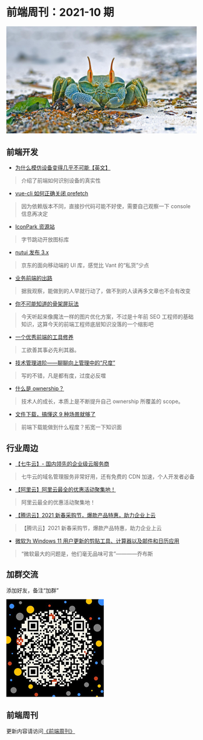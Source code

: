 # 前端周刊：2021-10 期

[![](../img/bing/20210813.png?imageMogr2/thumbnail/960x)](https://cn.bing.com/search?q=角眼沙蟹)

## 前端开发

- [为什么模仿设备变得几乎不可能【英文】](https://multilogin.com/why-mimicking-a-device-is-almost-impossible/)

> 介绍了前端如何识别设备的真实性

- [vue-cli 如何正确关闭 prefetch](https://blog.csdn.net/m0_46468123/article/details/106547042)

> 因为依赖版本不同，直接抄代码可能不好使，需要自己观察一下 console 信息再决定

- [IconPark 资源站](https://iconpark.oceanengine.com/home)

> 字节跳动开放图标库

- [nutui 发布 3.x](https://nutui.jd.com/)

> 京东的面向移动端的 UI 库，感觉比 Vant 的“私货”少点

- [业务前端的出路](https://segmentfault.com/a/1190000022571107)

> 据我观察，能做到的人早就行动了，做不到的人读再多文章也不会有改变

- [你不可能知道的骨架屏玩法](https://juejin.cn/post/6994678354200756238#heading-17)

> 今天听起来像魔法一样的图片优化方案，不过是十年前 SEO 工程师的基础知识，这算今天的前端工程师底层知识没落的一个缩影吧

- [一个优秀前端的工具修养](https://www.yuque.com/surfacew/fe/uqr4ug)

> 工欲善其事必先利其器。

- [技术管理进阶——聊聊向上管理中的“尺度”](https://mp.weixin.qq.com/s?__biz=Mzk0NzI1MDYxNQ==&mid=2247483953&idx=1&sn=718f21f4ec1ae528bfb3253210438d26)

> 写的不错，凡是都有度，过度必反噬

- [什么是 ownership？](https://mp.weixin.qq.com/s/PgF1xqUO7dhwDa1eYKt-PQ)

> 技术人的成长，本质上是不断提升自己 ownership 所覆盖的 scope。

- [文件下载，搞懂这 9 种场景就够了](https://juejin.cn/post/6989413354628448264)

> 前端下载能做到什么程度？拓宽一下知识面

## 行业周边

- [【七牛云】- 国内领先的企业级云服务商](https://marketing.qiniu.com/cps/redirect?redirect_id=4&cps_key=1hfwb75ib2jbm)

> 七牛云的域名管理服务非常好用，还有免费的 CDN 加速，个人开发者必备

- [【阿里云】阿里云最全的优惠活动聚集地！](https://www.aliyun.com/activity?source=5176.11533457&userCode=y31qmczl)

> 阿里云最全的优惠活动聚集地！

- [【腾讯云】2021 新春采购节，爆款产品特惠，助力企业上云](https://curl.qcloud.com/6TLg1x6p)

> 【腾讯云】2021 新春采购节，爆款产品特惠，助力企业上云

- [微软为 Windows 11 用户更新的剪贴工具、计算器以及邮件和日历应用](https://www.cnbeta.com/articles/tech/1165517.htm)

> “微软最大的问题是，他们毫无品味可言”————乔布斯

## 加群交流

添加好友，备注“加群”

![refned_x](../img/a/refined-x.jpg)

## 前端周刊

更新内容请访问[《前端周刊》](https://frontend-weekly.com/)
